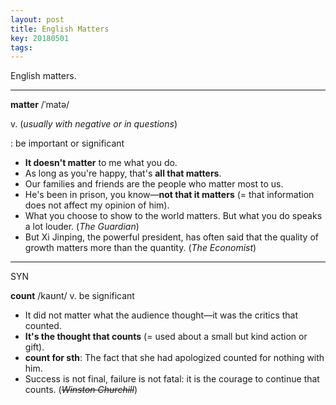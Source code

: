 ```yaml
---
layout: post
title: English Matters
key: 20180501
tags: 
---
```


English matters.

---

**matter** /ˈmatə/

v. (*usually with negative or in questions*)

: be important or significant

- **It doesn't matter** to me what you do.
- As long as you're happy, that's **all that matters**.
- Our families and friends are the people who matter most to us.
- He's been in prison, you know—**not that it matters** (= that information does not affect my opinion of him).
- What you choose to show to the world matters. But what you do speaks a lot louder. (*The Guardian*)
- But Xi Jinping, the powerful president, has often said that the quality of growth matters more than the quantity. (*The Economist*)

---

SYN

**count** /kaʊnt/ v. be significant 

- It did not matter what the audience thought—it was the critics that counted.
- **It's the thought that counts** (= used about a small but kind action or gift).
- **count for sth**: The fact that she had apologized counted for nothing with him.
- Success is not final, failure is not fatal: it is the courage to continue that counts. (*~~Winston Churchill~~*)

